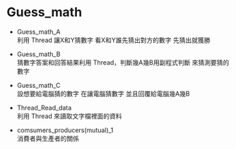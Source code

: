 # Guess_math

* Guess_math_A </br>
利用 Thread 讓X和Y猜數字 看X和Y誰先猜出對方的數字 先猜出就獲勝

* Guess_math_B </br>
猜數字答案和回答結果利用 Thread，判斷幾A幾B用副程式判斷 來猜測要猜的數字

* Guess_math_C </br>
設想要給電腦猜的數字 在讓電腦猜數字 並且回覆給電腦幾A幾B

* Thread_Read_data </br>
利用 Thread 來讀取文字檔裡面的資料

* comsumers_producers(mutual)_1</br>
消費者與生產者的關係

